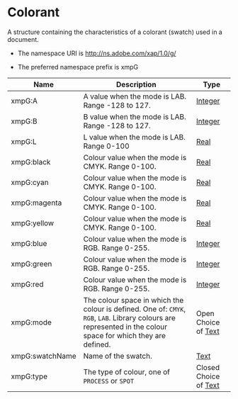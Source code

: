 # Colorant

A structure containing the characteristics of a colorant (swatch) used in a document.

- The namespace URI is http://ns.adobe.com/xap/1.0/g/

- The preferred namespace prefix is xmpG

|Name|Description|Type|
|----|-----------|----|
|xmpG:A|A value when the mode is LAB. Range -128 to 127.  |[Integer](./CoreProperties.md#integer)|
|xmpG:B|B value when the mode is LAB. Range -128 to 127.  |[Integer](./CoreProperties.md#integer)|
|xmpG:L|L value when the mode is LAB. Range 0-100  |[Real](./CoreProperties.md#real)|
|xmpG:black|Colour value when the mode is CMYK. Range 0-100.  |[Real](./CoreProperties.md#real)|
|xmpG:cyan|Colour value when the mode is CMYK. Range 0-100.  |[Real](./CoreProperties.md#real)|
|xmpG:magenta|Colour value when the mode is CMYK. Range 0-100.  |[Real](./CoreProperties.md#real)|
|xmpG:yellow|Colour value when the mode is CMYK. Range 0-100.  |[Real](./CoreProperties.md#real)|
|xmpG:blue|Colour value when the mode is RGB. Range 0-255.  |[Integer](./CoreProperties.md#integer)|
|xmpG:green|Colour value when the mode is RGB. Range 0-255.  |[Integer](./CoreProperties.md#integer)|
|xmpG:red|Colour value when the mode is RGB. Range 0-255.  |[Integer](./CoreProperties.md#integer)|
|xmpG:mode|The colour space in which the colour is defined. One of: `CMYK`, `RGB`, `LAB`. Library colours are represented in the colour space for which they are defined.  |Open Choice of [Text](./CoreProperties.md#text)|
|xmpG:swatchName|Name of the swatch.  |[Text](./CoreProperties.md#text)|
|xmpG:type|The type of colour, one of `PROCESS` or `SPOT`  |Closed Choice of [Text](./CoreProperties.md#text)|
